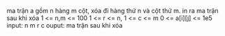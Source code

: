 ma trận a gồm  n hàng m cột, xóa đi hàng thứ n và cột thứ m. in ra ma trận sau khi xóa
 1 <= n,m <= 100
 1 <= r <= n, 1 <= c <= m
0 <= a[i][j] <= 1e5
input: n m r c
ouput: ma trận sau khi xóa

